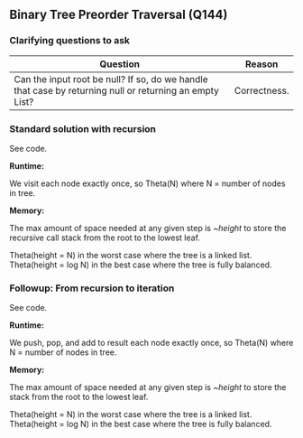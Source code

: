 ## Binary Tree Preorder Traversal (Q144)

### Clarifying questions to ask

| Question | Reason |
| --- | --- |
| Can the input root be null? If so, do we handle that case by returning null or returning an empty List? | Correctness. |

### Standard solution with recursion

See code.

**Runtime:**

We visit each node exactly once, so Theta(N) where N = number of nodes in tree.

**Memory:**

The max amount of space needed at any given step is *~height* to store the recursive call stack from the root to the lowest leaf.

Theta(height = N) in the worst case where the tree is a linked list. Theta(height = log N) in the best case where the tree is fully balanced.


### Followup: From recursion to iteration

See code.

**Runtime:**

We push, pop, and add to result each node exactly once, so Theta(N) where N = number of nodes in tree.

**Memory:**

The max amount of space needed at any given step is *~height* to store the stack from the root to the lowest leaf.

Theta(height = N) in the worst case where the tree is a linked list. Theta(height = log N) in the best case where the tree is fully balanced.
